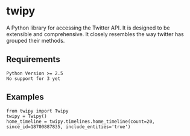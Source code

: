 # twipy

A Python library for accessing the Twitter API. It is designed to be extensible and comprehensive. It closely resembles the way twitter 
has grouped their methods.

## Requirements

	Python Version >= 2.5
	No support for 3 yet

## Examples

	from twipy import Twipy
    twipy = Twipy()
    home_timeline = twipy.timelines.home_timeline(count=20, since_id=18700887835, include_entities='true')